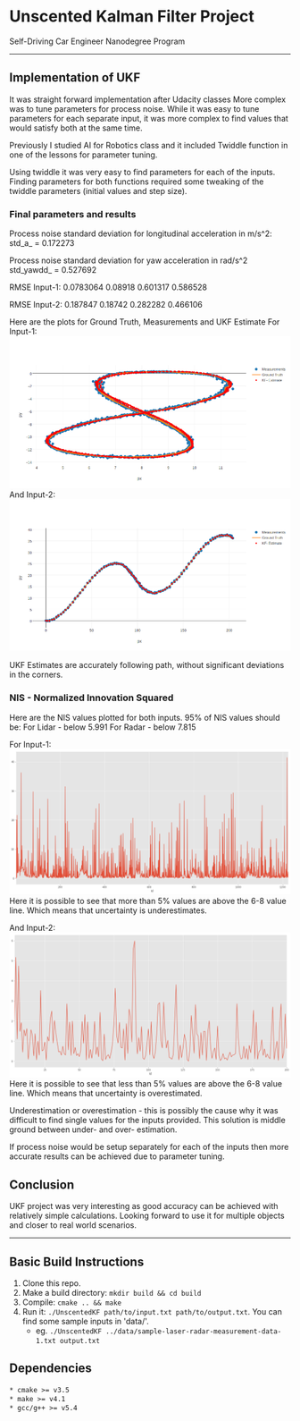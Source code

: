 # Unscented Kalman Filter Project
Self-Driving Car Engineer Nanodegree Program

---

## Implementation of UKF
It was straight forward implementation after Udacity classes
More complex was to tune parameters for process noise.
While it was easy to tune parameters for each separate input,
it was more complex to find values that would satisfy both
at the same time.

Previously I studied AI for Robotics class and it included
Twiddle function in one of the lessons for parameter tuning.

Using twiddle it was very easy to find parameters for each of the inputs.
Finding parameters for both functions required some tweaking
of the twiddle parameters (initial values and step size).

### Final parameters and results
Process noise standard deviation for longitudinal acceleration in m/s^2:
std_a_ = 0.172273

Process noise standard deviation for yaw acceleration in rad/s^2
std_yawdd_ = 0.527692

RMSE Input-1:
0.0783064
0.08918
0.601317
0.586528

RMSE Input-2:
0.187847
0.18742
0.282282
0.466106


Here are the plots for Ground Truth, Measurements and UKF Estimate
For Input-1:
![Plot - Input 1](img/plot1.png)
And Input-2:
![Plot - Input 2](img/plot2.png)

UKF Estimates are accurately following path, without significant
deviations in the corners.

### NIS - Normalized Innovation Squared
Here are the NIS values plotted for both inputs.
95% of NIS values should be:
For Lidar - below 5.991
For Radar - below 7.815

For Input-1:
![NIS - Input 1](img/nis1.png)
Here it is possible to see that more than 5% values are above the 6-8 value line. Which means that uncertainty is underestimates.

And Input-2:
![NIS - Input 2](img/nis2.png)
Here it is possible to see that less than 5% values are above the 6-8 value line. Which means that uncertainty is overestimated.

Underestimation or overestimation - this is possibly the cause why it was difficult to find single values for the inputs provided. This solution is middle ground between under- and over- estimation.

If process noise would be setup separately for each of the inputs then more accurate results can be achieved due to parameter tuning.

## Conclusion
UKF project was very interesting as good accuracy can be achieved with relatively simple calculations.
Looking forward to use it for multiple objects and closer to real world scenarios.


---

## Basic Build Instructions

1. Clone this repo.
2. Make a build directory: `mkdir build && cd build`
3. Compile: `cmake .. && make`
4. Run it: `./UnscentedKF path/to/input.txt path/to/output.txt`. You can find
   some sample inputs in 'data/'.
    - eg. `./UnscentedKF ../data/sample-laser-radar-measurement-data-1.txt output.txt`

## Dependencies

    * cmake >= v3.5
    * make >= v4.1
    * gcc/g++ >= v5.4
